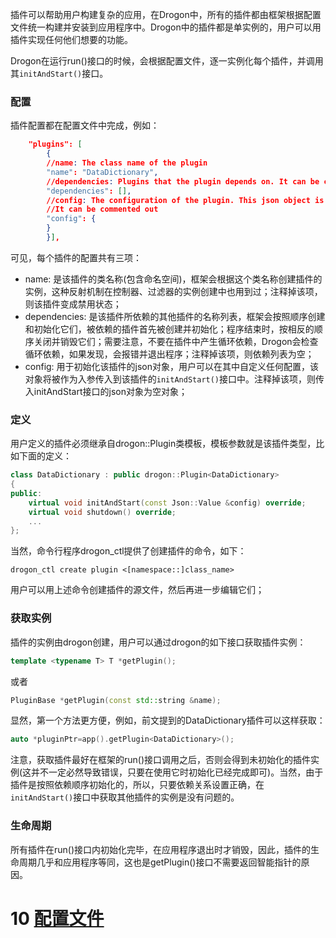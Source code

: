 插件可以帮助用户构建复杂的应用，在Drogon中，所有的插件都由框架根据配置文件统一构建并安装到应用程序中。Drogon中的插件都是单实例的，用户可以用插件实现任何他们想要的功能。

Drogon在运行run()接口的时候，会根据配置文件，逐一实例化每个插件，并调用其`initAndStart()`接口。

### 配置

插件配置都在配置文件中完成，例如：

```json
    "plugins": [
        {
        //name: The class name of the plugin
        "name": "DataDictionary",
        //dependencies: Plugins that the plugin depends on. It can be commented out
        "dependencies": [],
        //config: The configuration of the plugin. This json object is the parameter to initialize the plugin.
        //It can be commented out
        "config": {
        }
        }],
```

可见，每个插件的配置共有三项：

* name: 是该插件的类名称(包含命名空间)，框架会根据这个类名称创建插件的实例，这种反射机制在控制器、过滤器的实例创建中也用到过；注释掉该项，则该插件变成禁用状态；
* dependencies: 是该插件所依赖的其他插件的名称列表，框架会按照顺序创建和初始化它们，被依赖的插件首先被创建并初始化；程序结束时，按相反的顺序关闭并销毁它们；需要注意，不要在插件中产生循环依赖，Drogon会检查循环依赖，如果发现，会报错并退出程序；注释掉该项，则依赖列表为空；
* config: 用于初始化该插件的json对象，用户可以在其中自定义任何配置，该对象将被作为入参传入到该插件的`initAndStart()`接口中。注释掉该项，则传入initAndStart接口的json对象为空对象；

### 定义

用户定义的插件必须继承自drogon::Plugin类模板，模板参数就是该插件类型，比如下面的定义：

```c++
class DataDictionary : public drogon::Plugin<DataDictionary>
{
public:
    virtual void initAndStart(const Json::Value &config) override;
    virtual void shutdown() override;
    ...
};
```

当然，命令行程序drogon_ctl提供了创建插件的命令，如下：

```shell
drogon_ctl create plugin <[namespace::]class_name>
```

用户可以用上述命令创建插件的源文件，然后再进一步编辑它们；

### 获取实例

插件的实例由drogon创建，用户可以通过drogon的如下接口获取插件实例：

```c++
template <typename T> T *getPlugin();
```

或者

```c++
PluginBase *getPlugin(const std::string &name);
```

显然，第一个方法更方便，例如，前文提到的DataDictionary插件可以这样获取：

```c++
auto *pluginPtr=app().getPlugin<DataDictionary>();
```

注意，获取插件最好在框架的run()接口调用之后，否则会得到未初始化的插件实例(这并不一定必然导致错误，只要在使用它时初始化已经完成即可)。当然，由于插件是按照依赖顺序初始化的，所以，只要依赖关系设置正确，在`initAndStart()`接口中获取其他插件的实例是没有问题的。

### 生命周期

所有插件在run()接口内初始化完毕，在应用程序退出时才销毁，因此，插件的生命周期几乎和应用程序等同，这也是getPlugin()接口不需要返回智能指针的原因。

# 10 [配置文件](CHN-10-%E9%85%8D%E7%BD%AE%E6%96%87%E4%BB%B6.md)